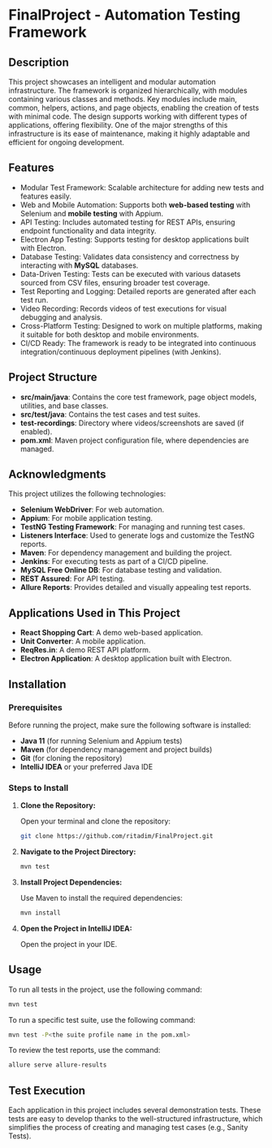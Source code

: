# FinalProject - Automation Testing Framework
## Description

This project showcases an intelligent and modular automation infrastructure. The framework is organized hierarchically, with modules containing various classes and methods. Key modules include main, common, helpers, actions, and page objects, enabling the creation of tests with minimal code. The design supports working with different types of applications, offering flexibility. One of the major strengths of this infrastructure is its ease of maintenance, making it highly adaptable and efficient for ongoing development.

## Features

- Modular Test Framework: Scalable architecture for adding new tests and features easily.  
- Web and Mobile Automation: Supports both **web-based testing** with Selenium and **mobile testing** with Appium.  
- API Testing: Includes automated testing for REST APIs, ensuring endpoint functionality and data integrity.  
- Electron App Testing: Supports testing for desktop applications built with Electron.  
- Database Testing: Validates data consistency and correctness by interacting with **MySQL** databases.  
- Data-Driven Testing: Tests can be executed with various datasets sourced from CSV files, ensuring broader test coverage.  
- Test Reporting and Logging: Detailed reports are generated after each test run. 
- Video Recording: Records videos of test executions for visual debugging and analysis.  
- Cross-Platform Testing: Designed to work on multiple platforms, making it suitable for both desktop and mobile environments.  
- CI/CD Ready: The framework is ready to be integrated into continuous integration/continuous deployment pipelines (with Jenkins). 

## Project Structure  

- **src/main/java**: Contains the core test framework, page object models, utilities, and base classes.  
- **src/test/java**: Contains the test cases and test suites.  
- **test-recordings**: Directory where videos/screenshots are saved (if enabled).  
- **pom.xml**: Maven project configuration file, where dependencies are managed.  

## Acknowledgments  

This project utilizes the following technologies:  

- **Selenium WebDriver**: For web automation.  
- **Appium**: For mobile application testing.  
- **TestNG Testing Framework**: For managing and running test cases.  
- **Listeners Interface**: Used to generate logs and customize the TestNG reports.  
- **Maven**: For dependency management and building the project.  
- **Jenkins**: For executing tests as part of a CI/CD pipeline.  
- **MySQL Free Online DB**: For database testing and validation.  
- **REST Assured**: For API testing.  
- **Allure Reports**: Provides detailed and visually appealing test reports.


## Applications Used in This Project  

- **React Shopping Cart**: A demo web-based application.  
- **Unit Converter**: A mobile application.  
- **ReqRes.in**: A demo REST API platform.  
- **Electron Application**: A desktop application built with Electron.


## Installation

### Prerequisites

Before running the project, make sure the following software is installed:

- **Java 11** (for running Selenium and Appium tests)
- **Maven** (for dependency management and project builds)
- **Git** (for cloning the repository)
- **IntelliJ IDEA** or your preferred Java IDE

### Steps to Install

1. **Clone the Repository:**

   Open your terminal and clone the repository:
   ```bash
   git clone https://github.com/ritadim/FinalProject.git
   ```


   
2. **Navigate to the Project Directory:**
   
   ```bash
   mvn test
   ```



3. **Install Project Dependencies:**

   Use Maven to install the required dependencies:
   ```bash
   mvn install
   ```



4. **Open the Project in IntelliJ IDEA:**
 
    Open the project in your IDE.



   
## Usage  

To run all tests in the project, use the following command:  
```bash
mvn test
```
To run a specific test suite, use the following command:
```bash
mvn test -P<the suite profile name in the pom.xml>
```
To review the test reports, use the command:
```bash
allure serve allure-results
```

## Test Execution  

Each application in this project includes several demonstration tests. These tests are easy to develop thanks to the well-structured infrastructure, which simplifies the process of creating and managing test cases (e.g., Sanity Tests).
